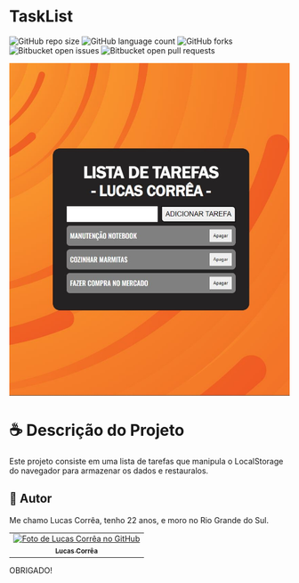 # TaskList

![GitHub repo size](https://img.shields.io/github/repo-size/correa0105/TaskList?style=for-the-badge)
![GitHub language count](https://img.shields.io/github/languages/count/correa0105/TaskList?style=for-the-badge)
![GitHub forks](https://img.shields.io/github/forks/correa0105/TaskList?style=for-the-badge)
![Bitbucket open issues](https://img.shields.io/bitbucket/issues/correa0105/TaskList?style=for-the-badge)
![Bitbucket open pull requests](https://img.shields.io/bitbucket/pr-raw/correa0105/TaskList?style=for-the-badge)

<img src="./assets/img/exemplo.png" alt="Exemplo do Projeto">

# ☕ Descrição do Projeto

Este projeto consiste em uma lista de tarefas que manipula o LocalStorage do navegador para armazenar os dados e restauralos.

## 🤝 Autor

Me chamo Lucas Corrêa, tenho 22 anos, e moro no Rio Grande do Sul.

<table>
  <tr>
    <td align="center">
      <a href="https://www.linkedin.com/in/correalucas0105/">
        <img src="https://media-exp1.licdn.com/dms/image/C4D03AQH5e4dHCNg-lA/profile-displayphoto-shrink_200_200/0/1656952608892?e=1664409600&v=beta&t=I5TvYIy4Bs9zaQYMGjhgjBxbcS2jwh3ubYGcJU3boLk" width="100px;" alt="Foto de Lucas Corrêa no GitHub"/><br>
        <sub>
            <b>Lucas Corrêa</b>
        </sub>
      </a>
    </td>
</table>

OBRIGADO!
